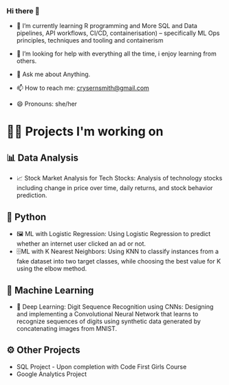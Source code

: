 ### Hi there 👋

- 🌱 I’m currently learning R programming and More SQL and Data pipelines, API workflows, CI/CD, containerisation) – specifically ML Ops principles, techniques and tooling and containerism

- 🤔 I’m looking for help with everything all the time, i enjoy learning from others.

- 💬 Ask me about Anything.

- 📫 How to reach me: crysernsmith@gmail.com

- 😄 Pronouns: she/her




# 👨‍💻 Projects I'm working on

## 📊 Data Analysis

-   📈 Stock Market Analysis for Tech Stocks: Analysis of technology stocks including change in price over time, daily returns, and stock behavior prediction.

## 🐍 Python

-   🖼️ ML with Logistic Regression: Using Logistic Regression to predict whether an internet user clicked an ad or not.
-   🗄️ML with K Nearest Neighbors: Using KNN to classify instances from a fake dataset into two target classes, while choosing the best value for K using the elbow method.

## 🤖 Machine Learning

-   🧠 Deep Learning: Digit Sequence Recognition using CNNs: Designing and implementing a Convolutional Neural Network that learns to recognize sequences of digits using synthetic data generated by concatenating images from MNIST.

## ⚙️ Other Projects

-   SQL Project - Upon completion with Code First Girls Course
-   Google Analytics Project
